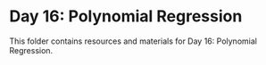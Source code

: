 # Day 16: Polynomial Regression

This folder contains resources and materials for Day 16: Polynomial Regression.